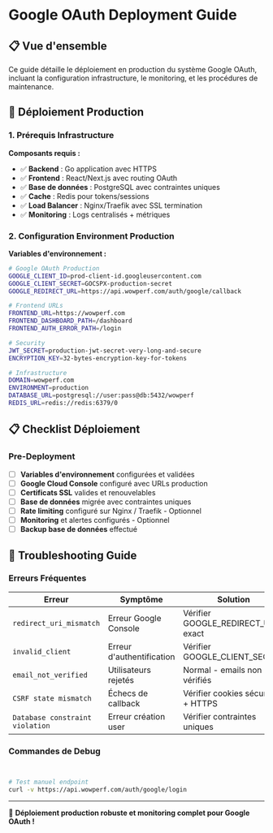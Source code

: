 # Google OAuth Deployment Guide

## 📋 Vue d'ensemble

Ce guide détaille le déploiement en production du système Google OAuth, incluant la configuration infrastructure, le monitoring, et les procédures de maintenance.

## 🚀 Déploiement Production

### 1. Prérequis Infrastructure

**Composants requis :**

- ✅ **Backend** : Go application avec HTTPS
- ✅ **Frontend** : React/Next.js avec routing OAuth
- ✅ **Base de données** : PostgreSQL avec contraintes uniques
- ✅ **Cache** : Redis pour tokens/sessions
- ✅ **Load Balancer** : Nginx/Traefik avec SSL termination
- ✅ **Monitoring** : Logs centralisés + métriques

### 2. Configuration Environment Production

**Variables d'environnement :**

```bash
# Google OAuth Production
GOOGLE_CLIENT_ID=prod-client-id.googleusercontent.com
GOOGLE_CLIENT_SECRET=GOCSPX-production-secret
GOOGLE_REDIRECT_URL=https://api.wowperf.com/auth/google/callback

# Frontend URLs
FRONTEND_URL=https://wowperf.com
FRONTEND_DASHBOARD_PATH=/dashboard
FRONTEND_AUTH_ERROR_PATH=/login

# Security
JWT_SECRET=production-jwt-secret-very-long-and-secure
ENCRYPTION_KEY=32-bytes-encryption-key-for-tokens

# Infrastructure
DOMAIN=wowperf.com
ENVIRONMENT=production
DATABASE_URL=postgresql://user:pass@db:5432/wowperf
REDIS_URL=redis://redis:6379/0
```

## 📋 Checklist Déploiement

### Pre-Deployment

- [ ] **Variables d'environnement** configurées et validées
- [ ] **Google Cloud Console** configuré avec URLs production
- [ ] **Certificats SSL** valides et renouvelables
- [ ] **Base de données** migrée avec contraintes uniques
- [ ] **Rate limiting** configuré sur Nginx / Traefik - Optionnel
- [ ] **Monitoring** et alertes configurés - Optionnel
- [ ] **Backup base de données** effectué

## 🚨 Troubleshooting Guide

### Erreurs Fréquentes

| Erreur                          | Symptôme                  | Solution                           |
| ------------------------------- | ------------------------- | ---------------------------------- |
| `redirect_uri_mismatch`         | Erreur Google Console     | Vérifier GOOGLE_REDIRECT_URL exact |
| `invalid_client`                | Erreur d'authentification | Vérifier GOOGLE_CLIENT_SECRET      |
| `email_not_verified`            | Utilisateurs rejetés      | Normal - emails non vérifiés       |
| `CSRF state mismatch`           | Échecs de callback        | Vérifier cookies sécurisés + HTTPS |
| `Database constraint violation` | Erreur création user      | Vérifier contraintes uniques       |

### Commandes de Debug

```bash


# Test manuel endpoint
curl -v https://api.wowperf.com/auth/google/login


```

---

🚀 **Déploiement production robuste et monitoring complet pour Google OAuth !**
